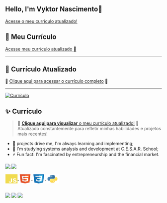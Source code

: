 ## Hello, I'm Vyktor Nascimento👋

[Acesse o meu currículo atualizado!](https://docs.google.com/document/d/1bbk3mkBSmhQaormlrHq2KQRWxPxK2fEzgjOgW-mxCeg/edit?usp=sharing)

## 📄 Meu Currículo

[Acesse meu currículo atualizado 🚀](https://docs.google.com/document/d/ID_DO_SEU_DOCUMENTO)


---

## 🌟 **Currículo Atualizado**

🔗 [Clique aqui para acessar o currículo completo](https://docs.google.com/document/d/ID_DO_SEU_DOCUMENTO) 📄

---


[![Currículo](https://img.shields.io/badge/-Visualizar%20Currículo-blue?style=for-the-badge&logo=google-drive&logoColor=white)](https://docs.google.com/document/d/ID_DO_SEU_DOCUMENTO)

## ✨ Currículo

> 🎯 [**Clique aqui para visualizar** o meu currículo atualizado!](https://docs.google.com/document/d/ID_DO_SEU_DOCUMENTO) 📄  
> Atualizado constantemente para refletir minhas habilidades e projetos mais recentes!



- 🔭 projects drive me, I'm always learning and implementing;
- 🌱 I'm studying systems analysis and development at C.E.S.A.R. School;
- ⚡ Fun fact: I'm fascinated by entrepreneurship and the financial market.

<div>
  <a href="https://github.com/VyNas07">
    <img align="center" src="https://github-readme-stats.vercel.app/api?username=VyNas07&show_icons=true&theme=dark&include_all_commits=true&count_private=true)"/>
    <img align="center" src="https://github-readme-stats.vercel.app/api/top-langs/?username=VyNas07&layout=compact&langs_count=16&theme=dark"/>
</div>

<div style="display: inline_block"><br>
  <img align="center" alt="VyNas-Js" height="30" width="40" src="https://raw.githubusercontent.com/devicons/devicon/master/icons/javascript/javascript-plain.svg">
  <img align="center" alt="VyNas-HTML" height="30" width="40" src="https://raw.githubusercontent.com/devicons/devicon/master/icons/html5/html5-original.svg">
  <img align="center" alt="VyNas-CSS" height="30" width="40" src="https://raw.githubusercontent.com/devicons/devicon/master/icons/css3/css3-original.svg">
  <img align="center" alt="VyNas-Python" height="30" width="40" src="https://raw.githubusercontent.com/devicons/devicon/master/icons/python/python-original.svg">
</div>

##

<div> 
  <a href="https://www.instagram.com/vyktor_f/" target="_blank"><img src="https://img.shields.io/badge/-Instagram-%23E4405F?style=for-the-badge&logo=instagram&logoColor=white" target="_blank"></a>
  <a href = "mailto:vyktorf07@gmail.com"><img src="https://img.shields.io/badge/-Gmail-%23333?style=for-the-badge&logo=gmail&logoColor=white" target="_blank"></a>
  <a href="https://www.linkedin.com/in/vyktor-nascimento-7630532a3" target="_blank"><img src="https://img.shields.io/badge/-LinkedIn-%230077B5?style=for-the-badge&logo=linkedin&logoColor=white" target="_blank"></a> 
  
</div>
